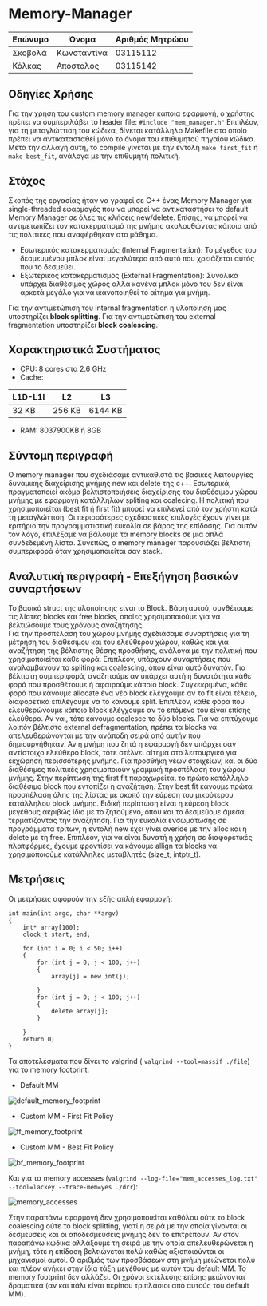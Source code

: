 # Memory-Manager

[//]: # (Αλφαβητικά, επώνυμο)

Επώνυμο | Όνομα | Αριθμός Μητρώου
--- | --- | ---
Σκοβολά | Κωνσταντίνα | 03115112
Κόλκας | Απόστολος | 03115142

## Οδηγίες Χρήσης 
Για την χρήση του custom memory manager κάποια εφαρμογή, ο χρήστης πρέπει να συμπεριλάβει το header file:
``` #include "mem_manager.h" ```
Επιπλέον, για τη μεταγλώττιση του κώδικα, δίνεται κατάλληλο Makefile στο οποίο πρέπει να αντικατασταθεί μόνο το όνομα του επιθυμητού πηγαίου κώδικα. Μετά την αλλαγή αυτή, το compile γίνεται με την εντολή 
```make first_fit``` ή ```make best_fit```, ανάλογα με την επιθυμητή πολιτική.
## Στόχος
Σκοπός της εργασίας ήταν να γραφεί σε C++ ένας Memory Manager για single-threaded εφαρμογές που να μπορεί να αντικαταστήσει το default Memory Manager σε όλες τις κλήσεις new/delete. Επίσης, να μπορεί να αντιμετωπίζει τον κατακερματισμό της μνήμης ακολουθώντας κάποια από τις πολιτικές που αναφέρθηκαν στο μάθημα.

* Εσωτερικός κατακερματισμός (Internal Fragmentation):
Το μέγεθος του δεσμευμένου μπλοκ είναι μεγαλύτερο από αυτό που χρειάζεται αυτός που το δεσμεύει.
* Εξωτερικός κατακερματισμός (External Fragmentation):
Συνολικά υπάρχει διαθέσιμος χώρος αλλά κανένα μπλοκ μόνο του δεν είναι αρκετά μεγάλο για να ικανοποιηθεί το αίτημα για μνήμη.

Για την αντιμετώπιση του internal fragmentation η υλοποίησή μας υποστηρίζει **block splitting**. Για την αντιμετώπιση του external fragmentation υποστηρίζει **block coalescing**. 

## Χαρακτηριστικά Συστήματος
* CPU: 
8 cores στα 2.6 GHz
* Cache: 

| L1D-L1I  |    L2     |  L3   |
|---------|:--------:|--------|
| 32 KB   | 256 KB | 6144 KB |

* RAM: 
8037900KB ή 8GB

## Σύντομη περιγραφή 
Ο memory manager που σχεδιάσαμε αντικαθιστά τις βασικές λειτουργίες δυναμικής διαχείρισης μνήμης new και delete της c++. Εσωτερικά, πραγματοποιεί ακόμα βελτιστοποιήσεις διαχείρισης του διαθέσιμου χώρου μνήμης με εφαρμογή κατάλληλων spliting και coalecing. Η πολιτική που χρησιμοποιείται (best fit ή first fit) μπορεί να επιλεγεί από τον χρήστη κατά τη μεταγλώττιση. 
Οι περισσότερες σχεδιαστικές επιλογές έχουν γίνει με κριτήριο την προγραμματιστική ευκολία σε βάρος της επίδοσης. Για αυτόν τον λόγο, επιλέξαμε να βάλουμε τα memory blocks σε μια απλά συνδεδεμένη λίστα. Συνεπώς, ο memory manager παρουσιάζει βέλτιστη συμπεριφορά όταν χρησιμοποιείται σαν stack. 

## Αναλυτική περιγραφή - Επεξήγηση βασικών συναρτήσεων
Το βασικό struct της υλοποίησης είναι το Block. Βάση αυτού, συνθέτουμε τις λίστες blocks και free blocks, οποίες χρησιμοποιούμε για να βελτιώσουμε τους χρόνους αναζήτησης.  
Για την προσπέλαση του χώρου μνήμης σχεδιάσαμε συναρτήσεις για τη μέτρηση του διαθέσιμου και του ελεύθερου χώρου, καθώς και για αναζήτηση της βέλτιστης θέσης προσθήκης, ανάλογα με την πολιτική που χρησιμοποιείται κάθε φορά. Επιπλέον, υπάρχουν συναρτήσεις που αναλαμβάνουν το spliting και coalescing, όπου είναι αυτό δυνατόν. Για βέλτιστη συμπεριφορά, αναζητούμε αν υπάρχει αυτή η δυνατότητα κάθε φορά που προσθέτουμε ή αφαιρούμε κάποιο block. Συγκεκριμένα, κάθε φορά που κάνουμε allocate ένα νέο block ελέγχουμε αν το fit είναι τέλειο, διαφορετικά επιλέγουμε να το κάνουμε split. Επιπλέον, κάθε φόρα που ελευθερώνουμε κάποιο block ελέγχουμε αν το επόμενο του είναι επίσης ελεύθερο. Αν ναι, τότε κάνουμε coalesce τα δύο blocks. 
Για να επιτύχουμε λοιπόν βέλτιστο external defragmentation, πρέπει τα blocks να απελευθερώνονται με την ανάποδη σειρά από αυτήν που δημιουργήθηκαν.
Αν η μνήμη που ζητά η εφαρμογή δεν υπάρχει σαν αντίστοιχο ελεύθερο block, τότε στέλνει αίτημα στο λειτουργικό για εκχώρηση περισσότερης μνήμης. 
Για προσθήκη νέων στοιχείων, και οι δύο διαθέσιμες πολιτικές χρησιμοποιούν γραμμική προσπέλαση του χώρου μνήμης. Στην περίπτωση της first fit παραχωρείται το πρώτο κατάλληλο διαθέσιμο block που εντοπίζει η αναζήτηση. Στην best fit κάνουμε πρώτα προσπέλαση όλης της λίστας με σκοπό την εύρεση του μικρότερου κατάλληλου block μνήμης. Ειδική περίπτωση είναι η εύρεση block μεγέθους ακριβώς ίδιο με το ζητούμενο, όπου και το δεσμεύομε άμεσα, τερματίζοντας την αναζήτηση. 
Για την ευκολία ενσωμάτωσης σε προγράμματα τρίτων, η εντολή new έχει γίνει overide με την alloc και η delete με τη free. Επιπλέον, για να είναι δυνατή η χρήση σε διαφορετικές πλατφόρμες, έχουμε φροντίσει να κάνουμε allign τα blocks να χρησιμοποιούμε κατάλληλες μεταβλητές (size_t, intptr_t).  


## Μετρήσεις 

Οι μετρήσεις αφορούν την εξής απλή εφαρμογή:
```
int main(int argc, char **argv)
{
    int* array[100];
    clock_t start, end; 
         
    for (int i = 0; i < 50; i++)
    {
        for (int j = 0; j < 100; j++)
        {
            array[j] = new int(j);
            
        }
        for (int j = 0; j < 100; j++)
        {
            delete array[j];
        }

    }
    return 0;
}
```
Τα αποτελέσματα που δίνει το valgrind ( ``` valgrind --tool=massif ./file ```) για το memory footprint:
* Default MM

![default_memory_footprint](https://github.com/konskov/Memory-Manager/blob/master/screens_mm/mem_footprint_default.png)

* Custom MM - First Fit Policy

![ff_memory_footprint](https://github.com/konskov/Memory-Manager/blob/master/screens_mm/mem_footprint_ff.png)


* Custom MM - Best Fit Policy

![bf_memory_footprint](https://github.com/konskov/Memory-Manager/blob/master/screens_mm/mem_footprint_bf.png)

Και για τα memory accesses (```valgrind --log-file="mem_accesses_log.txt" --tool=lackey --trace-mem=yes ./drr```):

![memory_accesses](https://github.com/konskov/Memory-Manager/blob/master/screens_mm/mem_accesses.png)

Στην παραπάνω εφαρμογή δεν χρησιμοποιείται καθόλου ούτε το block coalescing ούτε το block splitting, γιατί η σειρά με την οποία γίνονται οι δεσμεύσεις και οι αποδεσμεύσεις μνήμης δεν το επιτρέπουν.
Αν στον παραπάνω κώδικα αλλάξουμε τη σειρά με την οποία απελευθερώνεται η μνήμη, τότε η επίδοση βελτιώνεται πολύ καθώς αξιοποιούνται οι μηχανισμοί αυτοί. Ο αριθμός των προσβάσεων στη μνήμη μειώνεται πολύ και πλέον ανήκει στην ίδια τάξη μεγέθους με αυτόν του default MM. Το memory footprint δεν αλλάζει. Οι χρόνοι εκτέλεσης επίσης μειώνονται δραματικά (αν και πάλι είναι περίπου τριπλάσιοι από αυτούς του default MM).


 
